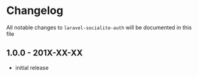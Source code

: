 # Changelog

All notable changes to `laravel-socialite-auth` will be documented in this file

## 1.0.0 - 201X-XX-XX

- initial release
